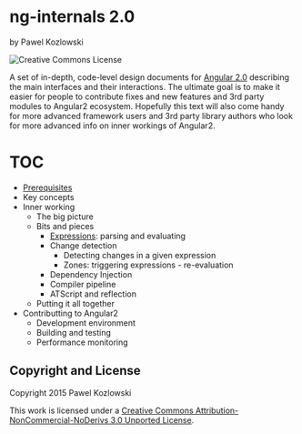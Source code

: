 # ng-internals 2.0

by Pawel Kozlowski

![Creative Commons License](http://i.creativecommons.org/l/by-nc-nd/3.0/88x31.png)


A set of in-depth, code-level design documents for [Angular 2.0](https://github.com/angular/angular) describing the main interfaces and their interactions.
The ultimate goal is to make it easier for people to contribute fixes and new features and 3rd party modules to Angular2 ecosystem. Hopefully this text will also come handy for more advanced framework users and 3rd party library authors who look for more advanced info on inner workings of Angular2.

# TOC

* [Prerequisites](prerequisites.md)
* Key concepts
* Inner working
    * The big picture
    * Bits and pieces
        * [Expressions](details/expressions.md): parsing and evaluating
        * Change detection
            * Detecting changes in a given expression
            * Zones: triggering expressions - re-evaluation
        * Dependency Injection
        * Compiler pipeline
        * ATScript and reflection
    * Putting it all together
* Contributting to Angular2
    * Development environment
    * Building and testing
    * Performance monitoring

## Copyright and License

  Copyright 2015 Pawel Kozlowski

  This work is licensed under a [Creative Commons Attribution-NonCommercial-NoDerivs 3.0 Unported License](http://creativecommons.org/licenses/by-nc-nd/3.0/).
